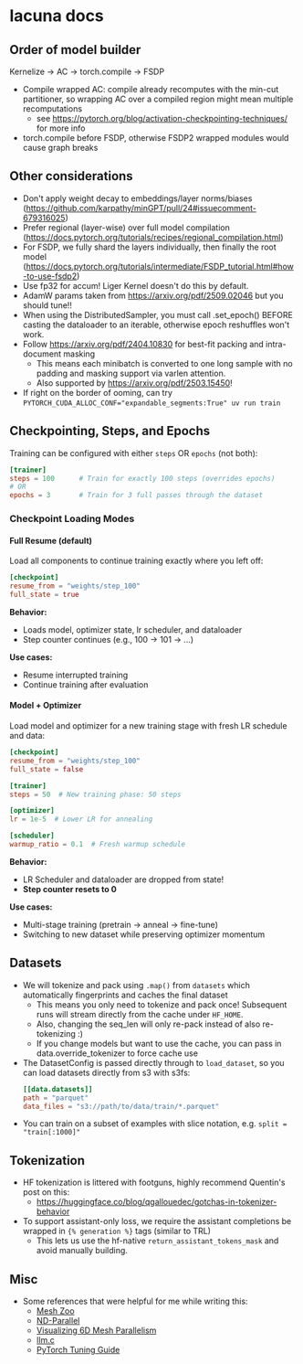 # lacuna docs

## Order of model builder
Kernelize -> AC -> torch.compile -> FSDP
- Compile wrapped AC: compile already recomputes with the min-cut partitioner, so wrapping AC over a compiled region might mean multiple recomputations
    - see https://pytorch.org/blog/activation-checkpointing-techniques/ for more info
- torch.compile before FSDP, otherwise FSDP2 wrapped modules would cause graph breaks

## Other considerations
- Don't apply weight decay to embeddings/layer norms/biases (https://github.com/karpathy/minGPT/pull/24#issuecomment-679316025)
- Prefer regional (layer-wise) over full model compilation (https://docs.pytorch.org/tutorials/recipes/regional_compilation.html)
- For FSDP, we fully shard the layers individually, then finally the root model (https://docs.pytorch.org/tutorials/intermediate/FSDP_tutorial.html#how-to-use-fsdp2)
- Use fp32 for accum! Liger Kernel doesn't do this by default.
- AdamW params taken from https://arxiv.org/pdf/2509.02046 but you should tune!!
- When using the DistributedSampler, you must call .set_epoch() BEFORE casting the dataloader to an iterable, otherwise epoch reshuffles won't work.
- Follow https://arxiv.org/pdf/2404.10830 for best-fit packing and intra-document masking
    - This means each minibatch is converted to one long sample with no padding and masking support via varlen attention.
    - Also supported by https://arxiv.org/pdf/2503.15450!
- If right on the border of ooming, can try `PYTORCH_CUDA_ALLOC_CONF="expandable_segments:True" uv run train`

## Checkpointing, Steps, and Epochs

Training can be configured with either `steps` OR `epochs` (not both):
```toml
[trainer]
steps = 100      # Train for exactly 100 steps (overrides epochs)
# OR
epochs = 3       # Train for 3 full passes through the dataset
```

### Checkpoint Loading Modes

#### Full Resume (default)
Load all components to continue training exactly where you left off:
```toml
[checkpoint]
resume_from = "weights/step_100"
full_state = true
```

**Behavior:**
- Loads model, optimizer state, lr scheduler, and dataloader
- Step counter continues (e.g., 100 → 101 → ...)

**Use cases:**
- Resume interrupted training
- Continue training after evaluation

#### Model + Optimizer
Load model and optimizer for a new training stage with fresh LR schedule and data:
```toml
[checkpoint]
resume_from = "weights/step_100"
full_state = false

[trainer]
steps = 50  # New training phase: 50 steps

[optimizer]
lr = 1e-5  # Lower LR for annealing

[scheduler]
warmup_ratio = 0.1  # Fresh warmup schedule
```

**Behavior:**
- LR Scheduler and dataloader are dropped from state! 
- **Step counter resets to 0**

**Use cases:**
- Multi-stage training (pretrain → anneal → fine-tune)
- Switching to new dataset while preserving optimizer momentum


## Datasets
- We will tokenize and pack using `.map()` from `datasets` which automatically fingerprints and caches the final dataset
    - This means you only need to tokenize and pack once! Subsequent runs will stream directly from the cache under `HF_HOME`.
    - Also, changing the seq_len will only re-pack instead of also re-tokenizing :)
    - If you change models but want to use the cache, you can pass in data.override_tokenizer to force cache use
- The DatasetConfig is passed directly through to `load_dataset`, so you can load datasets directly from s3 with s3fs:
    ```toml
    [[data.datasets]]
    path = "parquet"
    data_files = "s3://path/to/data/train/*.parquet"
    ```
- You can train on a subset of examples with slice notation, e.g. `split = "train[:1000]"`

## Tokenization
- HF tokenization is littered with footguns, highly recommend Quentin's post on this:
    - https://huggingface.co/blog/qgallouedec/gotchas-in-tokenizer-behavior
- To support assistant-only loss, we require the assistant completions be wrapped in `{% generation %}` tags (similar to TRL)
    - This lets us use the hf-native `return_assistant_tokens_mask` and avoid manually building.

## Misc
- Some references that were helpful for me while writing this:
    - [Mesh Zoo](https://blog.ezyang.com/2025/08/the-parallelism-mesh-zoo/)
    - [ND-Parallel](https://huggingface.co/blog/accelerate-nd-parallel)
    - [Visualizing 6D Mesh Parallelism](https://main-horse.github.io/posts/visualizing-6d/)
    - [llm.c](https://github.com/karpathy/llm.c)
    - [PyTorch Tuning Guide](https://docs.pytorch.org/tutorials/recipes/recipes/tuning_guide.html)